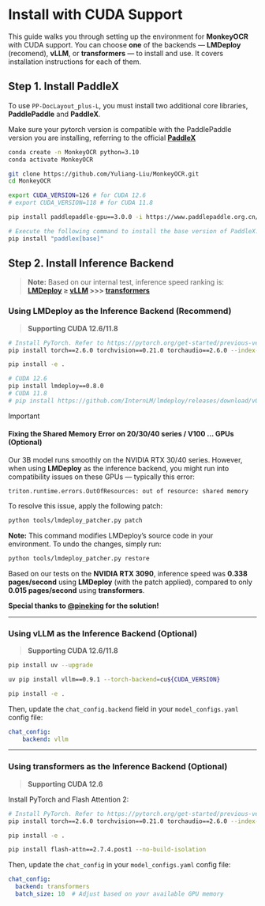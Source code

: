 # Install with CUDA Support

This guide walks you through setting up the environment for **MonkeyOCR** with CUDA support. You can choose **one** of the backends — **LMDeploy** (recomend), **vLLM**, or **transformers** — to install and use. It covers installation instructions for each of them.

## Step 1. Install PaddleX
To use `PP-DocLayout_plus-L`, you must install two additional core libraries, **PaddlePaddle** and **PaddleX**.

Make sure your pytorch version is compatible with the PaddlePaddle version you are installing, referring to the official **[PaddleX](https://github.com/PaddlePaddle/PaddleX)**

```bash
conda create -n MonkeyOCR python=3.10
conda activate MonkeyOCR

git clone https://github.com/Yuliang-Liu/MonkeyOCR.git
cd MonkeyOCR

export CUDA_VERSION=126 # for CUDA 12.6
# export CUDA_VERSION=118 # for CUDA 11.8

pip install paddlepaddle-gpu==3.0.0 -i https://www.paddlepaddle.org.cn/packages/stable/cu${CUDA_VERSION}/

# Execute the following command to install the base version of PaddleX.
pip install "paddlex[base]"
```

## Step 2. Install Inference Backend

> **Note:** Based on our internal test, inference speed ranking is: **[LMDeploy](https://github.com/Yuliang-Liu/MonkeyOCR/blob/main/docs/install_cuda.md#using-lmdeploy-as-the-inference-backend-optional) ≥ [vLLM](https://github.com/Yuliang-Liu/MonkeyOCR/blob/main/docs/install_cuda.md#using-vllm-as-the-inference-backend-optional) >>> [transformers](https://github.com/Yuliang-Liu/MonkeyOCR/blob/main/docs/install_cuda.md#using-transformers-as-the-inference-backend-optional)**

### Using **LMDeploy** as the Inference Backend (Recommend)
> **Supporting CUDA 12.6/11.8**

```bash
# Install PyTorch. Refer to https://pytorch.org/get-started/previous-versions/ for version compatibility
pip install torch==2.6.0 torchvision==0.21.0 torchaudio==2.6.0 --index-url https://download.pytorch.org/whl/cu${CUDA_VERSION}

pip install -e .

# CUDA 12.6
pip install lmdeploy==0.8.0
# CUDA 11.8
# pip install https://github.com/InternLM/lmdeploy/releases/download/v0.8.0/lmdeploy-0.8.0+cu118-cp310-cp310-manylinux2014_x86_64.whl --extra-index-url https://download.pytorch.org/whl/cu118
```

> [!IMPORTANT]
> #### Fixing the **Shared Memory Error** on **20/30/40 series / V100 ...** GPUs (Optional)
> 
> Our 3B model runs smoothly on the NVIDIA RTX 30/40 series. However, when using **LMDeploy** as the inference backend, you might run into compatibility issues on these GPUs — typically this error:
> 
> ```
> triton.runtime.errors.OutOfResources: out of resource: shared memory
> ```
> 
> To resolve this issue, apply the following patch:
> 
> ```bash
> python tools/lmdeploy_patcher.py patch
> ```
> **Note:** This command modifies LMDeploy’s source code in your environment.
> To undo the changes, simply run:
> 
> ```bash
> python tools/lmdeploy_patcher.py restore
> ```
> 
> Based on our tests on the **NVIDIA RTX 3090**, inference speed was **0.338 pages/second** using **LMDeploy** (with the patch applied), compared to only **0.015 pages/second** using **transformers**.
> 
> **Special thanks to [@pineking](https://github.com/pineking) for the solution!**

---

### Using **vLLM** as the Inference Backend (Optional)
> **Supporting CUDA 12.6/11.8**

```bash
pip install uv --upgrade

uv pip install vllm==0.9.1 --torch-backend=cu${CUDA_VERSION}

pip install -e .
```

Then, update the `chat_config.backend` field in your `model_configs.yaml` config file:

```yaml
chat_config:
    backend: vllm
```

---

### Using **transformers** as the Inference Backend (Optional)
> **Supporting CUDA 12.6**

Install PyTorch and Flash Attention 2:
```bash
# Install PyTorch. Refer to https://pytorch.org/get-started/previous-versions/ for version compatibility
pip install torch==2.6.0 torchvision==0.21.0 torchaudio==2.6.0 --index-url https://download.pytorch.org/whl/cu126

pip install -e .

pip install flash-attn==2.7.4.post1 --no-build-isolation
```
Then, update the `chat_config` in your `model_configs.yaml` config file:
```yaml
chat_config:
  backend: transformers
  batch_size: 10  # Adjust based on your available GPU memory
```



